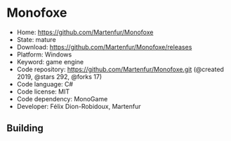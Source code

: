 # Monofoxe

- Home: https://github.com/Martenfur/Monofoxe
- State: mature
- Download: https://github.com/Martenfur/Monofoxe/releases
- Platform: Windows
- Keyword: game engine
- Code repository: https://github.com/Martenfur/Monofoxe.git (@created 2019, @stars 292, @forks 17)
- Code language: C#
- Code license: MIT
- Code dependency: MonoGame
- Developer: Félix Dion-Robidoux, Martenfur

## Building
